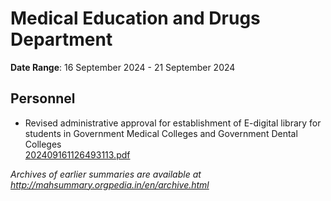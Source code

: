 # Medical Education and Drugs Department

**Date Range**: 16 September 2024 - 21 September 2024


## Personnel
- Revised administrative approval for establishment of E-digital library for students in Government Medical Colleges and Government Dental Colleges\
  [202409161126493113.pdf](https://gr.maharashtra.gov.in/Site/Upload/Government%20Resolutions/English/202409161126493113.pdf)


*Archives of earlier summaries are available at http://mahsummary.orgpedia.in/en/archive.html*